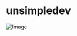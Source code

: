 # unsimpledev

![Image]([https://i.postimg.cc/kGrx3zLR/Image-Example.png](https://i.postimg.cc/TwbFvnN6/3.png]))
